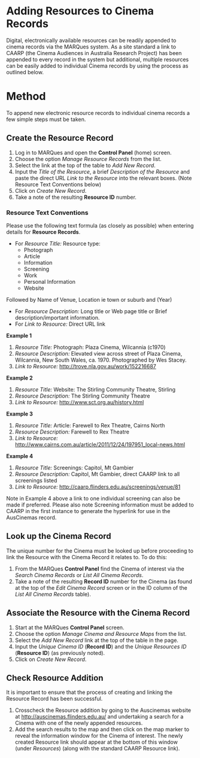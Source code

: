 # Adding Resources to Cinema Records #

Digital, electronically available resources can be readily appended to cinema records via the MARQues system. As a site standard a link to CAARP (the Cinema Audiences in Australia Research Project) has been appended to every record in the system but additional, multiple resources can be easily added to individual Cinema records by using the process as outlined below.

# Method #

To append new electronic resource records to individual cinema records a few simple steps must be taken.

## Create the Resource Record ##
  1. Log in to MARQues and open the **Control Panel** (home) screen.
  1. Choose the option _Manage Resource Records_ from the list.
  1. Select the link at the top of the table to _Add New Record_.
  1. Input the _Title of the Resource_, a brief _Description of the Resource_ and paste the direct URL _Link to the Resource_ into the relevant boxes. (Note Resource Text Conventions below)
  1. Click on _Create New Record_.
  1. Take a note of the resulting **Resource ID** number.

### Resource Text Conventions ###
Please use the following text formula (as closely as possible) when entering details for **Resource Records**.

  * For _Resource Title:_ Resource type:
    * Photograph
    * Article
    * Information
    * Screening
    * Work
    * Personal Information
    * Website

Followed by Name of Venue, Location ie town or suburb and (Year)

  * For _Resource Description:_  Long title or Web page title or Brief description/important information.
  * For _Link to Resource:_ Direct URL link


**Example 1**
  1. _Resource Title:_  Photograph: Plaza Cinema, Wilcannia (c1970)
  1. _Resource Description:_  Elevated view across street of Plaza Cinema, Wilcannia, New South Wales, ca. 1970. Photographed by Wes Stacey.
  1. _Link to Resource:_ http://trove.nla.gov.au/work/152216687

**Example 2**
  1. _Resource Title:_ Website: The Stirling Community Theatre, Stirling
  1. _Resource Description:_ The Stirling Community Theatre
  1. _Link to Resource:_ http://www.sct.org.au/history.html

**Example 3**
  1. _Resource Title:_ Article: Farewell to Rex Theatre, Cairns North
  1. _Resource Description:_ Farewell to Rex Theatre
  1. _Link to Resource:_ http://www.cairns.com.au/article/2011/12/24/197951_local-news.html

**Example 4**
  1. _Resource Title:_ Screenings: Capitol, Mt Gambier
  1. _Resource Description:_ Capitol, Mt Gambier, direct CAARP link to all screenings listed
  1. _Link to Resource:_ http://caarp.flinders.edu.au/screenings/venue/81

Note in Example 4 above a link to one individual screening can also be made if preferred. Please also note Screening information must be added to CAARP in the first instance to generate the hyperlink for use in the AusCinemas record.

## Look up the Cinema Record ##
The unique number for the Cinema must be looked up before proceeding to link the Resource with the Cinema Record it relates to. To do this:

  1. From the MARQues **Control Panel** find the Cinema of interest via the _Search Cinema Records_ or _List All Cinema Records_.
  1. Take a note of the resulting **Record ID** number for the Cinema (as found at the top of the _Edit Cinema Record_ screen or in the ID column of the _List All Cinema Records_ table).

## Associate the Resource with the Cinema Record ##
  1. Start at the MARQues **Control Panel** screen.
  1. Choose the option _Manage Cinema and Resource Maps_ from the list.
  1. Select the _Add New Record_ link at the top of the table in the page.
  1. Input the _Unique Cinema ID_ (**Record ID**) and the _Unique Resources ID_ (**Resource ID**) (as previously noted).
  1. Click on _Create New Record_.

## Check Resource Addition ##
It is important to ensure that the process of creating and linking the Resource Record has been successful.

  1. Crosscheck the Resource addition by going to the Auscinemas website at http://auscinemas.flinders.edu.au/ and undertaking a search for a Cinema with one of the newly appended resources.
  1. Add the search results to the map and then click on the map marker to reveal the information window for the Cinema of interest.  The newly created Resource link should appear at the bottom of this window (under _Resources_) (along with the standard CAARP Resource link).
